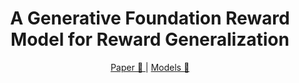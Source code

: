 
<div align="center">
  <h1>A Generative Foundation Reward Model for Reward Generalization</h1>
  <p align="center" dir="auto">
  <a href="https://arxiv.org/abs/2506.01937"> Paper 📝 </a> | 
  <a href="https://huggingface.co/collections/allenai/reward-bench-2-683d2612a4b3e38a3e53bb51">Models 🤗 </a>
  </p>
</div>



